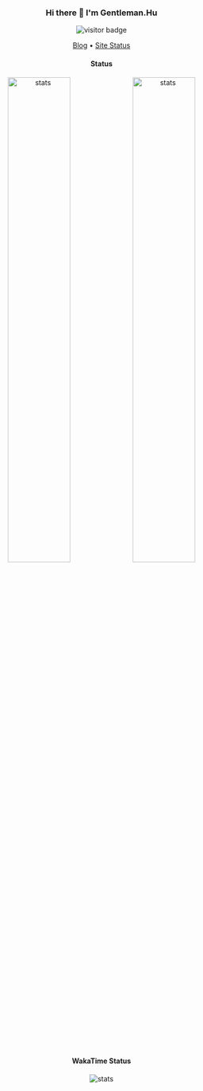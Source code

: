 <h3 align="center">Hi there 👋 I'm Gentleman.Hu</h3>
<p align="center"><img src="https://visitor-badge.laobi.icu/badge?page_id=gentlemanhu.gentlemanhu" alt="visitor badge"/></p>

<p align="center">
  <a target="_blank" href="https://crushing.xyz/">Blog</a> •
  <a target="_blank" href="https://status.justfeeling.me/">Site Status</a>
</p>


<h4 align="center">Status</h4>
<p align="center" href="https://github.com/gentlemanhu"><img src="https://github-readme-stats.vercel.app/api?username=gentlemanhu&exclude_repo=gentlemanhu,gentlemanhu.github.io&hide_title=true&count_private=true&bg_color=45,114357,91EAE4&title_color=c0c0aa&text_color=fffefe&icon_color=fffefe&show_icons=true" style="width: 50%;height: 50%;max-height: 50%;min-height: 50%; max-width: 50%; min-width: 50%;" alt="stats" /><img src="https://github-readme-stats.vercel.app/api/top-langs/?username=gentlemanhu&langs_count=8&layout=compact&&bg_color=45,70e1f5,ffd194" style="width: 50%; height: 50%;max-height: 50%;min-height: 50%;max-width: 50%; min-width: 50%;" alt="stats" /></p>

<h4 align="center">WakaTime Status</h4>
<p align="center" href="https://github.com/gentlemanhu"><img src="https://github-readme-stats.vercel.app/api/wakatime?username=gentlemanhu&&bg_color=45,77A1D3,79CBCA,E684AE" alt="stats" /></p>
